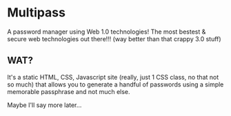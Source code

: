 # Multipass

A password manager using Web 1.0 technologies!  The most bestest & secure web technologies out there!!! (way better than that crappy 3.0 stuff)

## WAT?

It's a static HTML, CSS, Javascript site (really, just 1 CSS class, no that not so much) that allows you to generate a
handful of passwords using a simple memorable passphrase and not much else.

Maybe I'll say more later...
